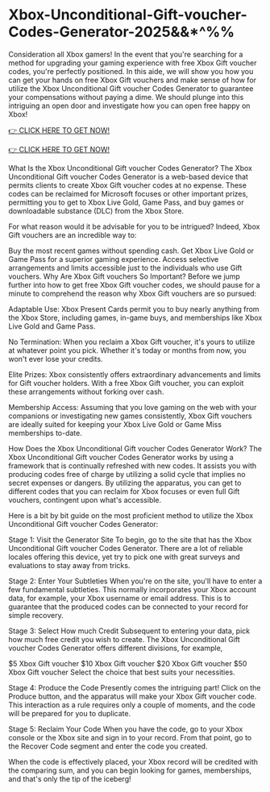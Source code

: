 # Xbox-Unconditional-Gift-voucher-Codes-Generator-2025&&*^%%

Consideration all Xbox gamers! In the event that you're searching for a method for upgrading your gaming experience with free Xbox Gift voucher codes, you're perfectly positioned. In this aide, we will show you how you can get your hands on free Xbox Gift vouchers and make sense of how for utilize the Xbox Unconditional Gift voucher Codes Generator to guarantee your compensations without paying a dime. We should plunge into this intriguing an open door and investigate how you can open free happy on Xbox!

[👉 CLICK HERE TO GET NOW!](https://topoffersgetnow.com/adblu0545844/)

[👉 CLICK HERE TO GET NOW!](https://topoffersgetnow.com/adblu0545844/)

What Is the Xbox Unconditional Gift voucher Codes Generator?
The Xbox Unconditional Gift voucher Codes Generator is a web-based device that permits clients to create Xbox Gift voucher codes at no expense. These codes can be reclaimed for Microsoft focuses or other important prizes, permitting you to get to Xbox Live Gold, Game Pass, and buy games or downloadable substance (DLC) from the Xbox Store.

For what reason would it be advisable for you to be intrigued? Indeed, Xbox Gift vouchers are an incredible way to:

Buy the most recent games without spending cash.
Get Xbox Live Gold or Game Pass for a superior gaming experience.
Access selective arrangements and limits accessible just to the individuals who use Gift vouchers.
Why Are Xbox Gift vouchers So Important?
Before we jump further into how to get free Xbox Gift voucher codes, we should pause for a minute to comprehend the reason why Xbox Gift vouchers are so pursued:

Adaptable Use: Xbox Present Cards permit you to buy nearly anything from the Xbox Store, including games, in-game buys, and memberships like Xbox Live Gold and Game Pass.

No Termination: When you reclaim a Xbox Gift voucher, it's yours to utilize at whatever point you pick. Whether it's today or months from now, you won't ever lose your credits.

Elite Prizes: Xbox consistently offers extraordinary advancements and limits for Gift voucher holders. With a free Xbox Gift voucher, you can exploit these arrangements without forking over cash.

Membership Access: Assuming that you love gaming on the web with your companions or investigating new games consistently, Xbox Gift vouchers are ideally suited for keeping your Xbox Live Gold or Game Miss memberships to-date.

How Does the Xbox Unconditional Gift voucher Codes Generator Work?
The Xbox Unconditional Gift voucher Codes Generator works by using a framework that is continually refreshed with new codes. It assists you with producing codes free of charge by utilizing a solid cycle that implies no secret expenses or dangers. By utilizing the apparatus, you can get to different codes that you can reclaim for Xbox focuses or even full Gift vouchers, contingent upon what's accessible.

Here is a bit by bit guide on the most proficient method to utilize the Xbox Unconditional Gift voucher Codes Generator:

Stage 1: Visit the Generator Site
To begin, go to the site that has the Xbox Unconditional Gift voucher Codes Generator. There are a lot of reliable locales offering this device, yet try to pick one with great surveys and evaluations to stay away from tricks.

Stage 2: Enter Your Subtleties
When you're on the site, you'll have to enter a few fundamental subtleties. This normally incorporates your Xbox account data, for example, your Xbox username or email address. This is to guarantee that the produced codes can be connected to your record for simple recovery.

Stage 3: Select How much Credit
Subsequent to entering your data, pick how much free credit you wish to create. The Xbox Unconditional Gift voucher Codes Generator offers different divisions, for example,

$5 Xbox Gift voucher
$10 Xbox Gift voucher
$20 Xbox Gift voucher
$50 Xbox Gift voucher
Select the choice that best suits your necessities.

Stage 4: Produce the Code
Presently comes the intriguing part! Click on the Produce button, and the apparatus will make your Xbox Gift voucher code. This interaction as a rule requires only a couple of moments, and the code will be prepared for you to duplicate.

Stage 5: Reclaim Your Code
When you have the code, go to your Xbox console or the Xbox site and sign in to your record. From that point, go to the Recover Code segment and enter the code you created.

When the code is effectively placed, your Xbox record will be credited with the comparing sum, and you can begin looking for games, memberships, and that's only the tip of the iceberg!
